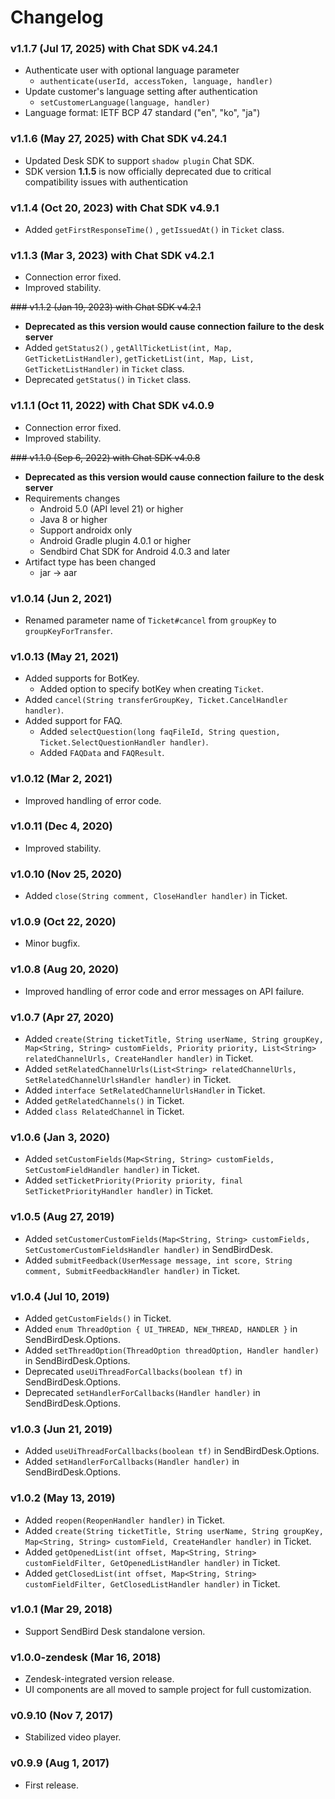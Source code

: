 # Changelog

### v1.1.7 (Jul 17, 2025) with Chat SDK v4.24.1
- Authenticate user with optional language parameter
  - `authenticate(userId, accessToken, language, handler)`
- Update customer's language setting after authentication
  - `setCustomerLanguage(language, handler)`
- Language format: IETF BCP 47 standard ("en", "ko", "ja")

### v1.1.6 (May 27, 2025) with Chat SDK v4.24.1
* Updated Desk SDK to support `shadow plugin` Chat SDK.
* SDK version **1.1.5** is now officially deprecated due to critical compatibility issues with authentication

### v1.1.4 (Oct 20, 2023) with Chat SDK v4.9.1
* Added  `getFirstResponseTime()` , `getIssuedAt()` in `Ticket` class.

### v1.1.3 (Mar 3, 2023) with Chat SDK v4.2.1
* Connection error fixed.
* Improved stability.

~~### v1.1.2 (Jan 19, 2023) with Chat SDK v4.2.1~~
* **Deprecated as this version would cause connection failure to the desk server**
* Added  `getStatus2()` , `getAllTicketList(int, Map, GetTicketListHandler)`, `getTicketList(int, Map, List, GetTicketListHandler)` in `Ticket` class.
* Deprecated `getStatus()` in `Ticket` class.

### v1.1.1 (Oct 11, 2022) with Chat SDK v4.0.9
* Connection error fixed.
* Improved stability.

~~### v1.1.0 (Sep 6, 2022) with Chat SDK v4.0.8~~
* **Deprecated as this version would cause connection failure to the desk server**
* Requirements changes
    * Android 5.0 (API level 21) or higher
    * Java 8 or higher
    * Support androidx only
    * Android Gradle plugin 4.0.1 or higher
    * Sendbird Chat SDK for Android 4.0.3 and later
* Artifact type has been changed
    * jar → aar

### v1.0.14 (Jun 2, 2021)
* Renamed parameter name of `Ticket#cancel` from `groupKey` to `groupKeyForTransfer`.

### v1.0.13 (May 21, 2021)
* Added supports for BotKey.
    * Added option to specify botKey when creating `Ticket`.
* Added `cancel(String transferGroupKey, Ticket.CancelHandler handler)`.
* Added support for FAQ.
    * Added `selectQuestion(long faqFileId, String question, Ticket.SelectQuestionHandler handler)`.
    * Added `FAQData` and `FAQResult`.

### v1.0.12 (Mar 2, 2021)
* Improved handling of error code.

### v1.0.11 (Dec 4, 2020)
* Improved stability.

### v1.0.10 (Nov 25, 2020)
* Added `close(String comment, CloseHandler handler)` in Ticket.

### v1.0.9 (Oct 22, 2020)
* Minor bugfix.

### v1.0.8 (Aug 20, 2020)
* Improved handling of error code and error messages on API failure.

### v1.0.7 (Apr 27, 2020)
* Added `create(String ticketTitle, String userName, String groupKey, Map<String, String> customFields, Priority priority, List<String> relatedChannelUrls, CreateHandler handler)` in Ticket.
* Added `setRelatedChannelUrls(List<String> relatedChannelUrls, SetRelatedChannelUrlsHandler handler)` in Ticket.
* Added `interface SetRelatedChannelUrlsHandler` in Ticket.
* Added `getRelatedChannels()` in Ticket.
* Added `class RelatedChannel` in Ticket.

### v1.0.6 (Jan 3, 2020)
* Added `setCustomFields(Map<String, String> customFields, SetCustomFieldHandler handler)` in Ticket.
* Added `setTicketPriority(Priority priority, final SetTicketPriorityHandler handler)` in Ticket.

### v1.0.5 (Aug 27, 2019)
* Added `setCustomerCustomFields(Map<String, String> customFields, SetCustomerCustomFieldsHandler handler)` in SendBirdDesk.
* Added `submitFeedback(UserMessage message, int score, String comment, SubmitFeedbackHandler handler)` in Ticket.

### v1.0.4 (Jul 10, 2019)
* Added `getCustomFields()` in Ticket.
* Added `enum ThreadOption { UI_THREAD, NEW_THREAD, HANDLER }` in SendBirdDesk.Options.
* Added `setThreadOption(ThreadOption threadOption, Handler handler)` in SendBirdDesk.Options.
* Deprecated `useUiThreadForCallbacks(boolean tf)` in SendBirdDesk.Options.
* Deprecated `setHandlerForCallbacks(Handler handler)` in SendBirdDesk.Options.

### v1.0.3 (Jun 21, 2019)
* Added `useUiThreadForCallbacks(boolean tf)` in SendBirdDesk.Options.
* Added `setHandlerForCallbacks(Handler handler)` in SendBirdDesk.Options.

### v1.0.2 (May 13, 2019)
* Added `reopen(ReopenHandler handler)` in Ticket.
* Added `create(String ticketTitle, String userName, String groupKey, Map<String, String> customField, CreateHandler handler)` in Ticket.
* Added `getOpenedList(int offset, Map<String, String> customFieldFilter, GetOpenedListHandler handler)` in Ticket.
* Added `getClosedList(int offset, Map<String, String> customFieldFilter, GetClosedListHandler handler)` in Ticket.

### v1.0.1 (Mar 29, 2018)
* Support SendBird Desk standalone version.

### v1.0.0-zendesk (Mar 16, 2018)
* Zendesk-integrated version release.
* UI components are all moved to sample project for full customization.

### v0.9.10 (Nov 7, 2017)
* Stabilized video player.

### v0.9.9 (Aug 1, 2017)
* First release.
